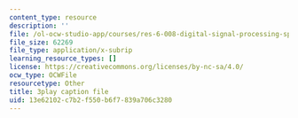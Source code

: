 ```yaml
---
content_type: resource
description: ''
file: /ol-ocw-studio-app/courses/res-6-008-digital-signal-processing-spring-2011/13e62102c7b2f550b6f7839a706c3280_AsSsGjaBbas.srt
file_size: 62269
file_type: application/x-subrip
learning_resource_types: []
license: https://creativecommons.org/licenses/by-nc-sa/4.0/
ocw_type: OCWFile
resourcetype: Other
title: 3play caption file
uid: 13e62102-c7b2-f550-b6f7-839a706c3280
---
```

